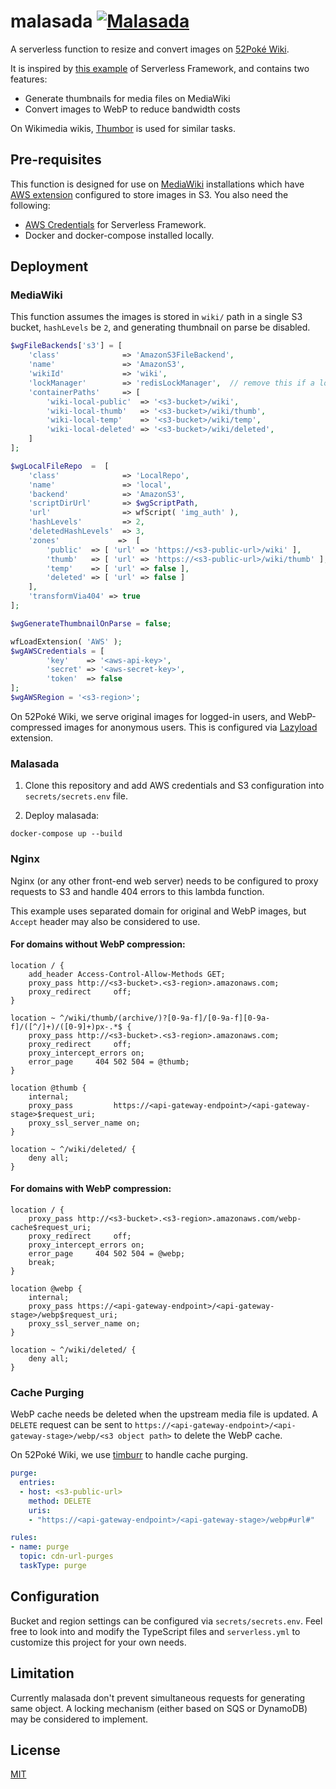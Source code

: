 malasada
[![Malasada](https://cdn.bulbagarden.net/upload/8/8e/Bag_Big_Malasada_Sprite.png)](https://bulbapedia.bulbagarden.net/wiki/Malasada)
=========

A serverless function to resize and convert images on [52Poké Wiki](https://wiki.52poke.com/).

It is inspired by [this example](https://github.com/serverless/examples/tree/master/aws-node-dynamic-image-resizer) of Serverless Framework, and contains two features:

- Generate thumbnails for media files on MediaWiki
- Convert images to WebP to reduce bandwidth costs

On Wikimedia wikis, [Thumbor](https://wikitech.wikimedia.org/wiki/Thumbor) is used for similar tasks.

## Pre-requisites

This function is designed for use on [MediaWiki](https://www.mediawiki.org/) installations which have [AWS extension](https://www.mediawiki.org/wiki/Extension:AWS) configured to store images in S3. You also need the following:

* [AWS Credentials](https://serverless.com/framework/docs/providers/aws/guide/credentials/) for Serverless Framework.
* Docker and docker-compose installed locally.

## Deployment

### MediaWiki

This function assumes the images is stored in `wiki/` path in a single S3 bucket, `hashLevels` be `2`, and generating thumbnail on parse be disabled.

```php
$wgFileBackends['s3'] = [
    'class'              => 'AmazonS3FileBackend',
    'name'               => 'AmazonS3',
    'wikiId'             => 'wiki',
    'lockManager'        => 'redisLockManager',  // remove this if a lock manager isn't in use
    'containerPaths'     => [
        'wiki-local-public'  => '<s3-bucket>/wiki',
        'wiki-local-thumb'   => '<s3-bucket>/wiki/thumb',
        'wiki-local-temp'    => '<s3-bucket>/wiki/temp',
        'wiki-local-deleted' => '<s3-bucket>/wiki/deleted',
    ]
];

$wgLocalFileRepo  =  [
    'class'              => 'LocalRepo',
    'name'               => 'local',
    'backend'            => 'AmazonS3',
    'scriptDirUrl'       => $wgScriptPath,
    'url'                => wfScript( 'img_auth' ),
    'hashLevels'         => 2,
    'deletedHashLevels'  => 3,
    'zones'             =>  [
        'public'  => [ 'url' => 'https://<s3-public-url>/wiki' ],
        'thumb'   => [ 'url' => 'https://<s3-public-url>/wiki/thumb' ],
        'temp'    => [ 'url' => false ],
        'deleted' => [ 'url' => false ]
    ],
    'transformVia404' => true
];

$wgGenerateThumbnailOnParse = false;

wfLoadExtension( 'AWS' );
$wgAWSCredentials = [
        'key'    => '<aws-api-key>',
        'secret' => '<aws-secret-key>',
        'token'  => false
];
$wgAWSRegion = '<s3-region>';
```

On 52Poké Wiki, we serve original images for logged-in users, and WebP-compressed images for anonymous users. This is configured via [Lazyload](https://github.com/mudkipme/mediawiki-lazyload#configuration) extension.

### Malasada

1. Clone this repository and add AWS credentials and S3 configuration into `secrets/secrets.env` file.

2. Deploy malasada:

```
docker-compose up --build
```

### Nginx

Nginx (or any other front-end web server) needs to be configured to proxy requests to S3 and handle 404 errors to this lambda function.

This example uses separated domain for original and WebP images, but `Accept` header may also be considered to use.

#### For domains without WebP compression:

```nginx
location / {
    add_header Access-Control-Allow-Methods GET;
    proxy_pass http://<s3-bucket>.<s3-region>.amazonaws.com;
    proxy_redirect     off;
}

location ~ ^/wiki/thumb/(archive/)?[0-9a-f]/[0-9a-f][0-9a-f]/([^/]+)/([0-9]+)px-.*$ {
    proxy_pass http://<s3-bucket>.<s3-region>.amazonaws.com;
    proxy_redirect     off;
    proxy_intercept_errors on;
    error_page     404 502 504 = @thumb;
}

location @thumb {
    internal;
    proxy_pass         https://<api-gateway-endpoint>/<api-gateway-stage>$request_uri;
    proxy_ssl_server_name on;
}

location ~ ^/wiki/deleted/ {
    deny all;
}
```

#### For domains with WebP compression:

```nginx
location / {
    proxy_pass http://<s3-bucket>.<s3-region>.amazonaws.com/webp-cache$request_uri;
    proxy_redirect     off;
    proxy_intercept_errors on;
    error_page     404 502 504 = @webp;
    break;
}

location @webp {
    internal;
    proxy_pass https://<api-gateway-endpoint>/<api-gateway-stage>/webp$request_uri;
    proxy_ssl_server_name on;
}

location ~ ^/wiki/deleted/ {
    deny all;
}
```

### Cache Purging

WebP cache needs be deleted when the upstream media file is updated. A `DELETE` request can be sent to `https://<api-gateway-endpoint>/<api-gateway-stage>/webp/<s3 object path>` to delete the WebP cache.

On 52Poké Wiki, we use [timburr](https://github.com/mudkipme/timburr) to handle cache purging.

```yaml
purge:
  entries:
  - host: <s3-public-url>
    method: DELETE
    uris:
    - "https://<api-gateway-endpoint>/<api-gateway-stage>/webp#url#"

rules:
- name: purge
  topic: cdn-url-purges
  taskType: purge
```

## Configuration

Bucket and region settings can be configured via `secrets/secrets.env`. Feel free to look into and modify the TypeScript files and `serverless.yml` to customize this project for your own needs.

## Limitation

Currently malasada don't prevent simultaneous requests for generating same object. A locking mechanism (either based on SQS or DynamoDB) may be considered to implement.

## License

[MIT](LICENSE)
